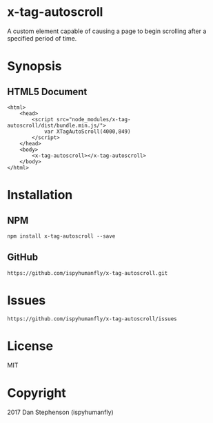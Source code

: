 # x-tag-autoscroll
A custom element capable of causing a page to begin scrolling after a specified period of time.

# Synopsis

## HTML5 Document

    <html>
        <head>
            <script src="node_modules/x-tag-autoscroll/dist/bundle.min.js/">
                var XTagAutoScroll(4000,849)
            </script>
        </head>
        <body>
            <x-tag-autoscroll></x-tag-autoscroll>
        </body>
    </html>

# Installation

## NPM
    npm install x-tag-autoscroll --save

## GitHub
    https://github.com/ispyhumanfly/x-tag-autoscroll.git

# Issues
    https://github.com/ispyhumanfly/x-tag-autoscroll/issues

# License
MIT

# Copyright
2017 Dan Stephenson (ispyhumanfly)
